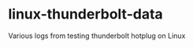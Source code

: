 linux-thunderbolt-data
======================

Various logs from testing thunderbolt hotplug on Linux
